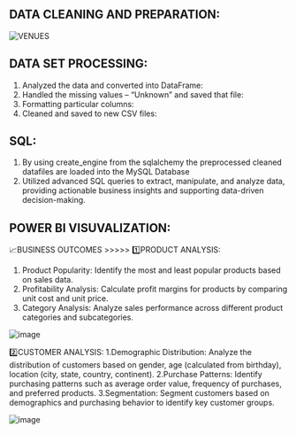 ## DATA CLEANING AND PREPARATION:
![VENUES](https://github.com/user-attachments/assets/cbd0fdd6-ae8e-4fa4-b7fb-caea3eb8c30e)


## DATA SET PROCESSING:
  1.	Analyzed the data and converted into DataFrame:
  2.	Handled the missing values – “Unknown” and saved that file:
  3.	Formatting particular columns:
  4.	Cleaned and saved to new CSV files:
     
## SQL: 
  1. By using create_engine from the sqlalchemy the preprocessed cleaned datafiles are loaded into the MySQL Database 
  2. Utilized advanced SQL queries to extract, manipulate, and analyze data, providing actionable business insights and supporting data-driven decision-making.
     
## POWER BI VISUVALIZATION:  

📈BUSINESS OUTCOMES >>>>> 
1️⃣PRODUCT ANALYSIS:
  1. Product Popularity: Identify the most and least popular products based on sales data.
  2. Profitability Analysis: Calculate profit margins for products by comparing unit cost and unit price.
  3. Category Analysis: Analyze sales performance across different product categories and subcategories.
  
  ![image](https://github.com/user-attachments/assets/0cfc76e8-cc24-4d6d-8237-6dd5a447e074)

2️⃣CUSTOMER ANALYSIS:
  1.Demographic Distribution: Analyze the distribution of customers based on gender, age (calculated from birthday), location (city, state, country, continent).
  2.Purchase Patterns: Identify purchasing patterns such as average order value, frequency of purchases, and preferred products.
  3.Segmentation: Segment customers based on demographics and purchasing behavior to identify key customer groups.
  
  ![image](https://github.com/user-attachments/assets/6505c82f-4217-4683-b79d-090b8f274e44)



  
       	
